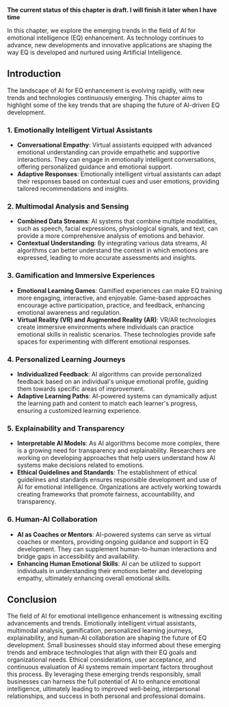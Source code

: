 **The current status of this chapter is draft. I will finish it later when I have time**

In this chapter, we explore the emerging trends in the field of AI for emotional intelligence (EQ) enhancement. As technology continues to advance, new developments and innovative applications are shaping the way EQ is developed and nurtured using Artificial Intelligence.

Introduction
------------

The landscape of AI for EQ enhancement is evolving rapidly, with new trends and technologies continuously emerging. This chapter aims to highlight some of the key trends that are shaping the future of AI-driven EQ development.

### 1. Emotionally Intelligent Virtual Assistants

* **Conversational Empathy**: Virtual assistants equipped with advanced emotional understanding can provide empathetic and supportive interactions. They can engage in emotionally intelligent conversations, offering personalized guidance and emotional support.
* **Adaptive Responses**: Emotionally intelligent virtual assistants can adapt their responses based on contextual cues and user emotions, providing tailored recommendations and insights.

### 2. Multimodal Analysis and Sensing

* **Combined Data Streams**: AI systems that combine multiple modalities, such as speech, facial expressions, physiological signals, and text, can provide a more comprehensive analysis of emotions and behavior.
* **Contextual Understanding**: By integrating various data streams, AI algorithms can better understand the context in which emotions are expressed, leading to more accurate assessments and insights.

### 3. Gamification and Immersive Experiences

* **Emotional Learning Games**: Gamified experiences can make EQ training more engaging, interactive, and enjoyable. Game-based approaches encourage active participation, practice, and feedback, enhancing emotional awareness and regulation.
* **Virtual Reality (VR) and Augmented Reality (AR)**: VR/AR technologies create immersive environments where individuals can practice emotional skills in realistic scenarios. These technologies provide safe spaces for experimenting with different emotional responses.

### 4. Personalized Learning Journeys

* **Individualized Feedback**: AI algorithms can provide personalized feedback based on an individual's unique emotional profile, guiding them towards specific areas of improvement.
* **Adaptive Learning Paths**: AI-powered systems can dynamically adjust the learning path and content to match each learner's progress, ensuring a customized learning experience.

### 5. Explainability and Transparency

* **Interpretable AI Models**: As AI algorithms become more complex, there is a growing need for transparency and explainability. Researchers are working on developing approaches that help users understand how AI systems make decisions related to emotions.
* **Ethical Guidelines and Standards**: The establishment of ethical guidelines and standards ensures responsible development and use of AI for emotional intelligence. Organizations are actively working towards creating frameworks that promote fairness, accountability, and transparency.

### 6. Human-AI Collaboration

* **AI as Coaches or Mentors**: AI-powered systems can serve as virtual coaches or mentors, providing ongoing guidance and support in EQ development. They can supplement human-to-human interactions and bridge gaps in accessibility and availability.
* **Enhancing Human Emotional Skills**: AI can be utilized to support individuals in understanding their emotions better and developing empathy, ultimately enhancing overall emotional skills.

Conclusion
----------

The field of AI for emotional intelligence enhancement is witnessing exciting advancements and trends. Emotionally intelligent virtual assistants, multimodal analysis, gamification, personalized learning journeys, explainability, and human-AI collaboration are shaping the future of EQ development. Small businesses should stay informed about these emerging trends and embrace technologies that align with their EQ goals and organizational needs. Ethical considerations, user acceptance, and continuous evaluation of AI systems remain important factors throughout this process. By leveraging these emerging trends responsibly, small businesses can harness the full potential of AI to enhance emotional intelligence, ultimately leading to improved well-being, interpersonal relationships, and success in both personal and professional domains.
